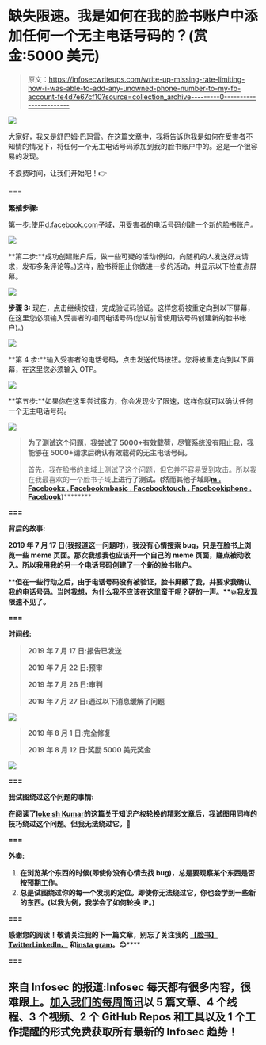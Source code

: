 # 缺失限速。我是如何在我的脸书账户中添加任何一个无主电话号码的？(赏金:5000 美元)

> 原文：<https://infosecwriteups.com/write-up-missing-rate-limiting-how-i-was-able-to-add-any-unowned-phone-number-to-my-fb-account-fe4d7e67cf10?source=collection_archive---------0----------------------->

![](img/4ed6e20400354edb3b65d503489039b3.png)

大家好，我又是舒巴姆·巴玛雷。在这篇文章中，我将告诉你我是如何在受害者不知情的情况下，将任何一个无主电话号码添加到我的脸书账户中的。这是一个很容易的发现。

不浪费时间，让我们开始吧！👉

===

**繁殖步骤:**

第一步:使用[d.facebook.com](https://d.facebook.com)子域，用受害者的电话号码创建一个新的脸书账户。

![](img/5c1f282c07cf1a556c87609191c2bed6.png)

**第二步:**成功创建账户后，做一些可疑的活动(例如，向随机的人发送好友请求，发布多条评论等。)这样，脸书将阻止你做进一步的活动，并显示以下检查点屏幕。

![](img/e14226711e839401c0c241f78d56a80e.png)

**步骤 3:** 现在，点击继续按钮，完成验证码验证。这样您将被重定向到以下屏幕，在这里您必须输入受害者的相同电话号码(您以前曾使用该号码创建新的脸书帐户)。)

![](img/0b48d4f6c79e68cdbcd97feac0b6ba96.png)

**第 4 步:**输入受害者的电话号码，点击发送代码按钮。您将被重定向到以下屏幕，在这里您必须输入 OTP。

![](img/53392cbf9720f2d5b547ac326029d030.png)

**第五步:**如果你在这里尝试蛮力，你会发现少了限速，这样你就可以确认任何一个无主电话号码。

![](img/8c0d51b44cf6e4ed5ebf4b7bbf0efb42.png)

> **为了测试这个问题，我尝试了 5000+有效载荷，尽管系统没有阻止我，我能够在 5000+请求后确认有效载荷的无主电话号码。**
> 
> 首先，我在脸书的主域上测试了这个问题，但它并不容易受到攻击。所以我在我最喜欢的一个脸书子域[](https://d.facebook.com)****上进行了测试。(然而其他子域即**[**m . Facebook**](https://m.facebook.com)**[**x . Facebook**](https://x.facebook.com)**[**mbasic . Facebook**](https://mbasic.facebook.com)**[**touch . Facebook**](https://touch.facebook.com)**[**iphone . Facebook**](https://iphone.facebook.com))**********

****===****

******背后的故事:******

****2019 年 7 月 17 日(我报道这一问题时)，我没有心情搜索 bug，只是在脸书上浏览一些 meme 页面。那次我想我也应该开一个自己的 meme 页面，赚点被动收入。所以我用我的另一个电话号码创建了一个新的脸书账户。****

****但在一些行动之后，由于电话号码没有被验证，脸书屏蔽了我，并要求我确认我的电话号码。当时我想，为什么我不应该在这里蛮干呢？砰的一声。**💥**我发现限速不见了。****

****===****

******时间线:******

> ****2019 年 7 月 17 日:报告已发送****
> 
> ****2019 年 7 月 22 日:预审****
> 
> ****2019 年 7 月 26 日:审判****
> 
> ****2019 年 7 月 27 日:通过以下消息缓解了问题****

****![](img/e586dc1039816ca2933acd66a9fd0c86.png)****

> ****2019 年 8 月 1 日:完全修复****
> 
> ****2019 年 8 月 12 日:奖励 5000 美元奖金****

****![](img/5527bc2682ee1cb064bd89325a61ad1d.png)****

****===****

******我试图绕过这个问题的事情:******

****在阅读了[loke sh Kumar](https://lokeshdlk77.medium.com/how-to-rotate-ip-address-for-each-request-in-burp-suite-4e29645ef23e)的这篇关于知识产权轮换的精彩文章后，我试图用同样的技巧绕过这个问题。但我无法绕过它。🥲****

****===****

******外卖:******

1.  ****在浏览某个东西的时候(即使你没有心情去找 bug)，总是要观察某个东西是否按预期工作。****
2.  ****总是试图绕过你的每一个发现的定位。即使你无法绕过它，你也会学到一些新的东西。(以我为例，我学会了如何轮换 IP。)****

****===****

****感谢您的阅读！敬请关注我的下一篇文章，别忘了关注我的 [**【脸书】**](http://facebook.com/theshubh77)[**Twitter**](http://twitter.com/theshubh77)[**LinkedIn、**](https://linkedin.com/in/theshubh77) 和**[**insta gram**](http://instagram.com/theshubh77)**。😊********

****===****

## ****来自 Infosec 的报道:Infosec 每天都有很多内容，很难跟上。[加入我们的每周简讯](https://weekly.infosecwriteups.com/)以 5 篇文章、4 个线程、3 个视频、2 个 GitHub Repos 和工具以及 1 个工作提醒的形式免费获取所有最新的 Infosec 趋势！****